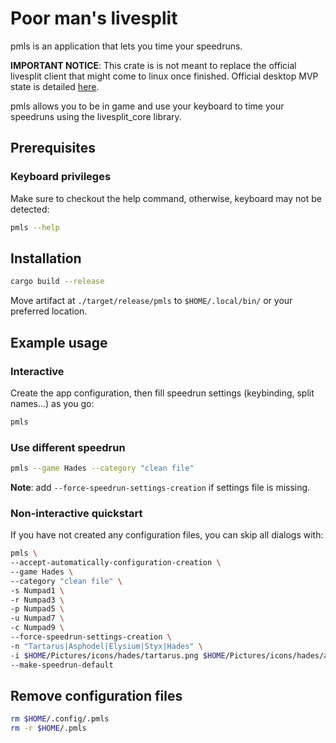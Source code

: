 # Poor man's livesplit

pmls is an application that lets you time your speedruns.

**IMPORTANT NOTICE**: This crate is is not meant to replace the official
livesplit client that might come to linux once finished. Official desktop MVP
state is detailed
[here](https://github.com/LiveSplit/livesplit-core/projects/2).

pmls allows you to be in game and use your keyboard to time your speedruns
using the livesplit_core library.

## Prerequisites

### Keyboard privileges

Make sure to checkout the help command, otherwise, keyboard may not be detected:

```bash
pmls --help
```

## Installation

```bash
cargo build --release
```

Move artifact at `./target/release/pmls` to `$HOME/.local/bin/` or
your preferred location.

## Example usage

### Interactive

Create the app configuration, then fill speedrun settings (keybinding, split names...) as you go:

```bash
pmls
```

### Use different speedrun

```bash
pmls --game Hades --category "clean file"
```

**Note**: add `--force-speedrun-settings-creation` if settings file is missing.

### Non-interactive quickstart

If you have not created any configuration files, you can skip all dialogs with:

```bash
pmls \
--accept-automatically-configuration-creation \
--game Hades \
--category "clean file" \
-s Numpad1 \
-r Numpad3 \
-p Numpad5 \
-u Numpad7 \
-c Numpad9 \
--force-speedrun-settings-creation \
-n "Tartarus|Asphodel|Elysium|Styx|Hades" \
-i $HOME/Pictures/icons/hades/tartarus.png $HOME/Pictures/icons/hades/asphodel.png $HOME/Pictures/icons/hades/elysium.png $HOME/Pictures/icons/hades/styx.png $HOME/Pictures/icons/hades/hades.png \
--make-speedrun-default
```

## Remove configuration files

```bash
rm $HOME/.config/.pmls
rm -r $HOME/.pmls
```
